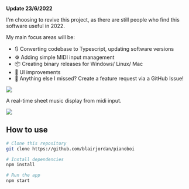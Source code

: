 **Update 23/6/2022**
 
I'm choosing to revive this project, as there are still people who find this software useful in 2022.

My main focus areas will be:

- 🔃 Converting codebase to Typescript, updating software versions
- ⚙ Adding simple MIDI input management
- 📦 Creating binary releases for Windows/ Linux/ Mac
- 🎨 UI improvements
- 💬 Anything else I missed? Create a feature request via a GitHub Issue! 


![](images/logo.png?raw=true)

A real-time sheet music display from midi input.

![](images/screenshot1.png?raw=true)

## How to use

```bash
# Clone this repository
git clone https://github.com/blairjordan/pianoboi

# Install dependencies
npm install

# Run the app
npm start
```
